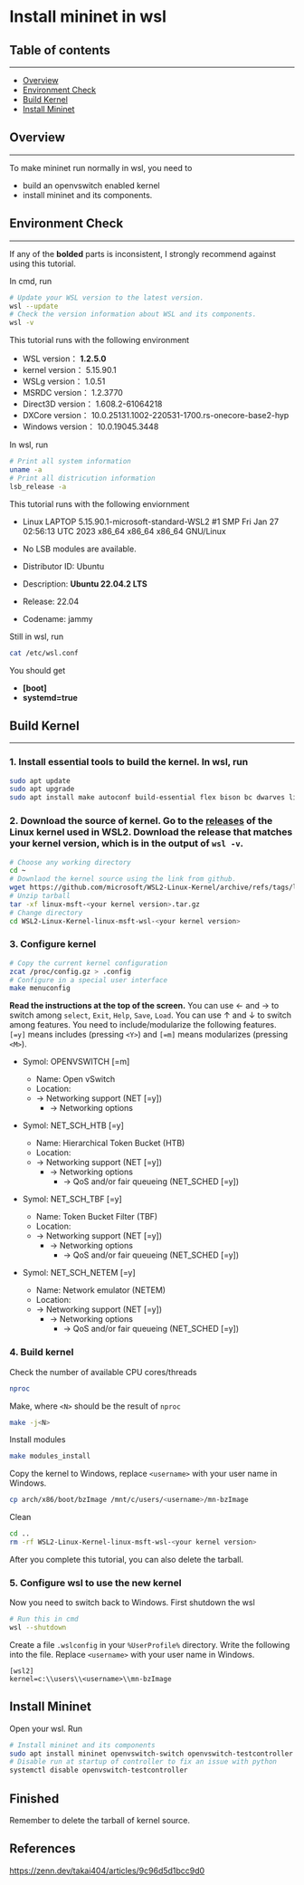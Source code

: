 # Install mininet in wsl

## Table of contents
***
* [Overview](#overview)
* [Environment Check](#env)
* [Build Kernel](#kernel)
* [Install Mininet](#mininet)


<a name="overview"></a>

## Overview
***
To make mininet run normally in wsl, you need to 
* build an openvswitch enabled kernel
* install mininet and its components.


<a name="env"></a>

## Environment Check
***
If any of the **bolded** parts is inconsistent, I strongly recommend against using this tutorial.

In cmd, run
```bash
# Update your WSL version to the latest version.
wsl --update
# Check the version information about WSL and its components.
wsl -v
```

This tutorial runs with the following environment
- WSL version： **1.2.5.0**
- kernel version： 5.15.90.1
- WSLg version： 1.0.51
- MSRDC version： 1.2.3770
- Direct3D version： 1.608.2-61064218
- DXCore version： 10.0.25131.1002-220531-1700.rs-onecore-base2-hyp
- Windows version： 10.0.19045.3448

In wsl, run
```bash
# Print all system information
uname -a
# Print all districution information
lsb_release -a
```

This tutorial runs with the following enviornment

- Linux LAPTOP 5.15.90.1-microsoft-standard-WSL2 #1 SMP Fri Jan 27 02:56:13 UTC 2023 x86_64 x86_64 x86_64 GNU/Linux

- No LSB modules are available.
- Distributor ID: Ubuntu
- Description:    **Ubuntu 22.04.2 LTS**
- Release:        22.04
- Codename:       jammy

Still in wsl, run
```bash
cat /etc/wsl.conf
```

You should get
- **[boot]**
- **systemd=true**


<a name="kernel"></a>

## Build Kernel
***
### 1. Install essential tools to build the kernel. In wsl, run
```bash
sudo apt update
sudo apt upgrade
sudo apt install make autoconf build-essential flex bison bc dwarves libncurses-dev libssl-dev libelf-dev libtool
```

### 2. Download the source of kernel. Go to the [releases](https://github.com/microsoft/WSL2-Linux-Kernel/releases) of the Linux kernel used in WSL2. Download the release that matches your kernel version, which is in the output of `wsl -v`.
```bash
# Choose any working directory
cd ~
# Downlaod the kernel source using the link from github.
wget https://github.com/microsoft/WSL2-Linux-Kernel/archive/refs/tags/linux-msft-wsl-<your kernel version>.tar.gz
# Unzip tarball
tar -xf linux-msft-<your kernel version>.tar.gz
# Change directory
cd WSL2-Linux-Kernel-linux-msft-wsl-<your kernel version>
```

### 3. Configure kernel
```bash
# Copy the current kernel configuration
zcat /proc/config.gz > .config
# Configure in a special user interface
make menuconfig
```
**Read the instructions at the top of the screen.** You can use &larr; and &rarr; to switch among `select`, `Exit`, `Help`, `Save`, `Load`. You can use &uarr; and &darr; to switch among features. You need to include/modularize the following features. `[=y]` means includes (pressing `<Y>`) and `[=m]` means modularizes (pressing `<M>`).

- Symol: OPENVSWITCH [=m]
    - Name: Open vSwitch
    - Location:
    - -> Networking support (NET [=y])
        - -> Networking options

- Symol: NET_SCH_HTB [=y]
    - Name: Hierarchical Token Bucket (HTB)
    - Location:
    - -> Networking support (NET [=y])
        - -> Networking options
            - -> QoS and/or fair queueing (NET_SCHED [=y])

- Symol: NET_SCH_TBF [=y]
    - Name: Token Bucket Filter (TBF)
    - Location:
    - -> Networking support (NET [=y])
        - -> Networking options
            - -> QoS and/or fair queueing (NET_SCHED [=y])

- Symol: NET_SCH_NETEM [=y]
    - Name: Network emulator (NETEM)
    - Location:
    - -> Networking support (NET [=y])
        - -> Networking options
            - -> QoS and/or fair queueing (NET_SCHED [=y])

### 4. Build kernel
Check the number of available CPU cores/threads
```bash
nproc
```
Make, where `<N>` should be the result of `nproc`
```bash
make -j<N>
```
Install modules
```bash
make modules_install
```
Copy the kernel to Windows, replace `<username>` with your user name in Windows.
```bash
cp arch/x86/boot/bzImage /mnt/c/users/<username>/mn-bzImage
```
Clean
```bash
cd ..
rm -rf WSL2-Linux-Kernel-linux-msft-wsl-<your kernel version>
```
After you complete this tutorial, you can also delete the tarball.

### 5. Configure wsl to use the new kernel
Now you need to switch back to Windows. First shutdown the wsl
```bash
# Run this in cmd
wsl --shutdown
```
Create a file `.wslconfig` in your `%UserProfile%` directory. Write the following into the file. Replace `<username>` with your user name in Windows.
```
[wsl2]
kernel=c:\\users\\<username>\\mn-bzImage
```

<a name="mininet"></a>

## Install Mininet
Open your wsl. Run
```bash
# Install mininet and its components
sudo apt install mininet openvswitch-switch openvswitch-testcontroller
# Disable run at startup of controller to fix an issue with python
systemctl disable openvswitch-testcontroller
```

## Finished
Remember to delete the tarball of kernel source.

## References
https://zenn.dev/takai404/articles/9c96d5d1bcc9d0